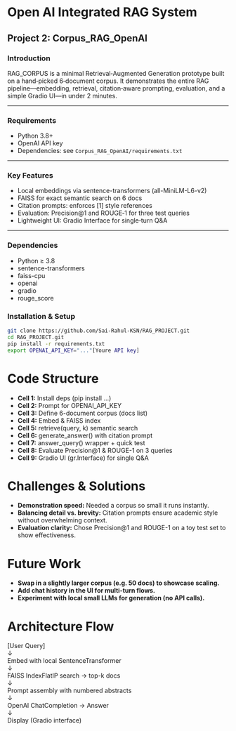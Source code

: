 # Open AI Integrated RAG System 

## Project 2: Corpus_RAG_OpenAI

### Introduction

RAG_CORPUS is a minimal Retrieval‑Augmented Generation prototype built on a hand‑picked 6‑document corpus. It demonstrates the entire RAG pipeline—embedding, retrieval, citation‑aware prompting, evaluation, and a simple Gradio UI—in under 2 minutes.

---

### Requirements

- Python 3.8+  
- OpenAI API key  
- Dependencies: see `Corpus_RAG_OpenAI/requirements.txt`

---
### Key Features
- Local embeddings via sentence-transformers (all-MiniLM-L6-v2)
- FAISS for exact semantic search on 6 docs
- Citation prompts: enforces [1] style references
- Evaluation: Precision@1 and ROUGE‑1 for three test queries
- Lightweight UI: Gradio Interface for single‑turn Q&A
---
### Dependencies
- Python ≥ 3.8
- sentence-transformers
- faiss-cpu
- openai
- gradio
- rouge_score

### Installation & Setup
``` bash
git clone https://github.com/Sai-Rahul-KSN/RAG_PROJECT.git
cd RAG_PROJECT.git
pip install -r requirements.txt
export OPENAI_API_KEY="..."[Youre API key]
```
# Code Structure

- **Cell 1:** Install deps (pip install ...)
- **Cell 2:** Prompt for OPENAI_API_KEY
- **Cell 3:** Define 6-document corpus (docs list)
- **Cell 4:** Embed & FAISS index
- **Cell 5:** retrieve(query, k) semantic search
- **Cell 6:** generate_answer() with citation prompt
- **Cell 7:** answer_query() wrapper + quick test
- **Cell 8:** Evaluate Precision@1 & ROUGE-1 on 3 queries
- **Cell 9:** Gradio UI (gr.Interface) for single Q&A

# Challenges & Solutions

- **Demonstration speed:** Needed a corpus so small it runs instantly.
- **Balancing detail vs. brevity:** Citation prompts ensure academic style without overwhelming context.
- **Evaluation clarity:** Chose Precision@1 and ROUGE-1 on a toy test set to show effectiveness.

# Future Work

- **Swap in a slightly larger corpus (e.g. 50 docs) to showcase scaling.**
- **Add chat history in the UI for multi-turn flows.**
- **Experiment with local small LLMs for generation (no API calls).**

# Architecture Flow

[User Query]  
↓  
Embed with local SentenceTransformer  
↓  
FAISS IndexFlatIP search → top-k docs  
↓  
Prompt assembly with numbered abstracts  
↓  
OpenAI ChatCompletion → Answer  
↓  
Display (Gradio interface)
